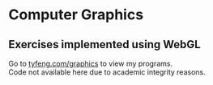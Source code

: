 # Computer Graphics
## Exercises implemented using WebGL
Go to [tyfeng.com/graphics](http://tyfeng.com/graphics) to view my programs.  
Code not available here due to academic integrity reasons.
